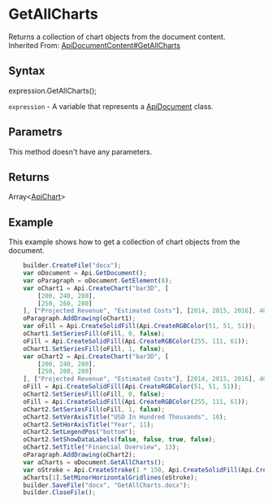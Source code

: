 # GetAllCharts

Returns a collection of chart objects from the document content.<br>Inherited From: [ApiDocumentContent#GetAllCharts](../../ApiDocumentContent/Methods/GetAllCharts.md)

## Syntax

expression.GetAllCharts();

`expression` - A variable that represents a [ApiDocument](../ApiDocument.md) class.

## Parametrs

This method doesn't have any parameters.

## Returns

Array<[ApiChart](../../ApiChart/ApiChart.md)>

## Example

This example shows how to get a collection of chart objects from the document.

```javascript
	builder.CreateFile("docx");
	var oDocument = Api.GetDocument();
	var oParagraph = oDocument.GetElement(0);
	var oChart1 = Api.CreateChart("bar3D", [
		[200, 240, 280],
		[250, 260, 280]
	], ["Projected Revenue", "Estimated Costs"], [2014, 2015, 2016], 4051300, 2347595, 24);
	oParagraph.AddDrawing(oChart1);
	var oFill = Api.CreateSolidFill(Api.CreateRGBColor(51, 51, 51));
	oChart1.SetSeriesFill(oFill, 0, false);
	oFill = Api.CreateSolidFill(Api.CreateRGBColor(255, 111, 61));
	oChart1.SetSeriesFill(oFill, 1, false);
	var oChart2 = Api.CreateChart("bar3D", [
		[200, 240, 280],
		[250, 260, 280]
	], ["Projected Revenue", "Estimated Costs"], [2014, 2015, 2016], 4051300, 2347595, 24);
	oFill = Api.CreateSolidFill(Api.CreateRGBColor(51, 51, 51));
	oChart2.SetSeriesFill(oFill, 0, false);
	oFill = Api.CreateSolidFill(Api.CreateRGBColor(255, 111, 61));
	oChart2.SetSeriesFill(oFill, 1, false);
	oChart2.SetVerAxisTitle("USD In Hundred Thousands", 10);
	oChart2.SetHorAxisTitle("Year", 11);
	oChart2.SetLegendPos("bottom");
	oChart2.SetShowDataLabels(false, false, true, false);
	oChart2.SetTitle("Financial Overview", 13);
	oParagraph.AddDrawing(oChart2);
	var aCharts = oDocument.GetAllCharts();
	var oStroke = Api.CreateStroke(1 * 150, Api.CreateSolidFill(Api.CreateRGBColor(255, 111, 61)));
	aCharts[1].SetMinorHorizontalGridlines(oStroke);
	builder.SaveFile("docx", "GetAllCharts.docx");
	builder.CloseFile();
```